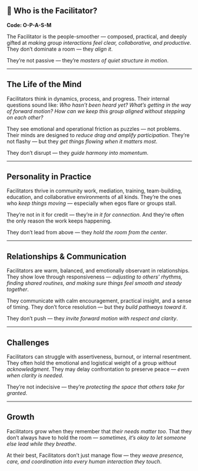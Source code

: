 ## 🤝 Who is the Facilitator?  
**Code: O-P-A-S-M**

The Facilitator is the people-smoother — composed, practical, and deeply gifted at *making group interactions feel clear, collaborative, and productive*. They don’t dominate a room — they *align it*.

They’re not passive — they’re *masters of quiet structure in motion*.

---

## The Life of the Mind

Facilitators think in dynamics, process, and progress. Their internal questions sound like: *Who hasn’t been heard yet? What’s getting in the way of forward motion? How can we keep this group aligned without stepping on each other?*

They see emotional and operational friction as puzzles — not problems. Their minds are designed to *reduce drag and amplify participation*. They’re not flashy — but they *get things flowing when it matters most*.

They don’t disrupt — they *guide harmony into momentum*.

---

## Personality in Practice

Facilitators thrive in community work, mediation, training, team-building, education, and collaborative environments of all kinds. They’re the ones who *keep things moving* — especially when egos flare or groups stall.

They’re not in it for credit — they’re *in it for connection*. And they’re often the only reason the work keeps happening.

They don’t lead from above — they *hold the room from the center*.

---

## Relationships & Communication

Facilitators are warm, balanced, and emotionally observant in relationships. They show love through responsiveness — *adjusting to others' rhythms, finding shared routines, and making sure things feel smooth and steady together*.

They communicate with calm encouragement, practical insight, and a sense of timing. They don’t force resolution — but they *build pathways toward it*.

They don’t push — they *invite forward motion with respect and clarity*.

---

## Challenges

Facilitators can struggle with assertiveness, burnout, or internal resentment. They often hold the emotional and logistical weight of a group *without acknowledgment*. They may delay confrontation to preserve peace — *even when clarity is needed*.

They’re not indecisive — they’re *protecting the space that others take for granted*.

---

## Growth

Facilitators grow when they remember that *their needs matter too*. That they don’t always have to hold the room — *sometimes, it’s okay to let someone else lead while they breathe*.

At their best, Facilitators don’t just manage flow — they *weave presence, care, and coordination into every human interaction they touch*.
